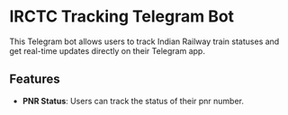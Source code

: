 # IRCTC Tracking Telegram Bot

This Telegram bot allows users to track Indian Railway train statuses and get real-time updates directly on their Telegram app.

## Features

- **PNR Status**: Users can track the status of their pnr number.
<!-- - **Subscription**: Users can subscribe to receive notifications for specific trains by providing the train number and preferred events (departure, arrival, delays, etc.).
- **Real-time Updates**: Users receive real-time updates on their subscribed trains directly on their Telegram app.
- **User-friendly Interface**: The bot provides a simple and intuitive interface for users to interact with.

## Getting Started

To use the IRCTC tracking Telegram bot, follow these steps:

1. **Prerequisites**: You need to have a Telegram account and the Telegram app installed on your device.

2. **Add the Bot**: Search for the bot in Telegram by its username or click on the provided link to add it to your Telegram contacts.

3. **Start Tracking**: Start tracking your favorite trains by providing the train number and subscribing to specific events.

## Usage

1. **/track \<train_number\>**: Start tracking a train by providing its number. For example: `/track 12345`.

2. **/subscribe \<train_number\> \<event\>**: Subscribe to receive notifications for specific events of a train. Events include departure, arrival, delays, etc. For example: `/subscribe 12345 departure`.

3. **/unsubscribe \<train_number\>**: Unsubscribe from notifications for a specific train. For example: `/unsubscribe 12345`.

4. **/help**: Get help and information about the available commands.

## Contributing

Contributions are welcome! If you want to contribute to the development of this bot, please follow the standard GitHub workflow:

1. Fork the repository.
2. Create a new branch (`git checkout -b feature/xyz`).
3. Make your changes and commit them (`git commit -am 'Add new feature'`).
4. Push to the branch (`git push origin feature/xyz`).
5. Create a new Pull Request.

## License

This project is licensed under the [MIT License](LICENSE). -->
